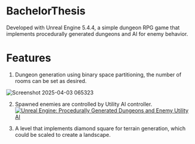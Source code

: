 # BachelorThesis

Developed with Unreal Engine 5.4.4, a simple dungeon RPG game that implements procedurally generated dungeons and AI for enemy behavior.

# Features

1. Dungeon generation using binary space partitioning, the number of rooms can be set as desired.

![Screenshot 2025-04-03 065323](https://github.com/user-attachments/assets/527da5e5-5b80-4c77-b727-5aa0c1354c43)

2. Spawned enemies are controlled by Utility AI controller.
[![Unreal Engine: Procedurally Generated Dungeons and Enemy Utility AI](https://img.youtube.com/vi/aJG1K4DVN-o/0.jpg)](https://www.youtube.com/watch?v=aJG1K4DVN-o)

4. A level that implements diamond square for terrain generation, which could be scaled to create a landscape.
